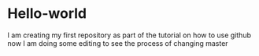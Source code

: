 # Hello-world
I am creating my first repository as part of the tutorial on how to use github
now I am doing some editing to see the process of changing master
